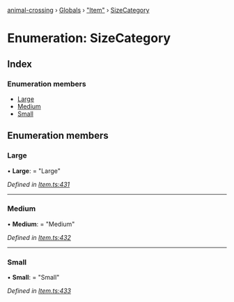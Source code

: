 [animal-crossing](../README.md) › [Globals](../globals.md) › ["Item"](../modules/_item_.md) › [SizeCategory](_item_.sizecategory.md)

# Enumeration: SizeCategory

## Index

### Enumeration members

* [Large](_item_.sizecategory.md#large)
* [Medium](_item_.sizecategory.md#medium)
* [Small](_item_.sizecategory.md#small)

## Enumeration members

###  Large

• **Large**: = "Large"

*Defined in [Item.ts:431](https://github.com/Norviah/animal-crossing/blob/e8c2f7d/module/types/Item.ts#L431)*

___

###  Medium

• **Medium**: = "Medium"

*Defined in [Item.ts:432](https://github.com/Norviah/animal-crossing/blob/e8c2f7d/module/types/Item.ts#L432)*

___

###  Small

• **Small**: = "Small"

*Defined in [Item.ts:433](https://github.com/Norviah/animal-crossing/blob/e8c2f7d/module/types/Item.ts#L433)*

